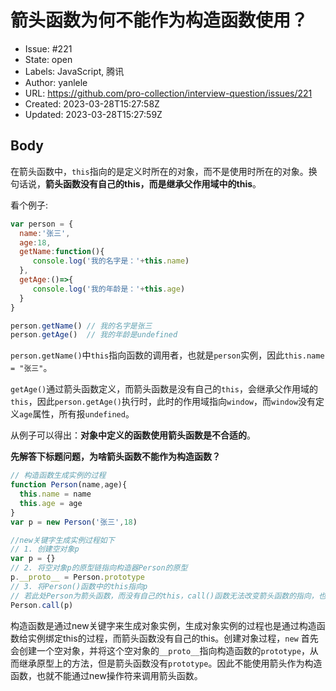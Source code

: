 # 箭头函数为何不能作为构造函数使用？

- Issue: #221
- State: open
- Labels: JavaScript, 腾讯
- Author: yanlele
- URL: https://github.com/pro-collection/interview-question/issues/221
- Created: 2023-03-28T15:27:58Z
- Updated: 2023-03-28T15:27:59Z

## Body

在箭头函数中，`this`指向的是定义时所在的对象，而不是使用时所在的对象。换句话说，**箭头函数没有自己的this，而是继承父作用域中的this**。

看个例子:

```javascript
var person = {
  name:'张三',
  age:18,
  getName:function(){
     console.log('我的名字是：'+this.name)
  },
  getAge:()=>{
     console.log('我的年龄是：'+this.age)
  }
}

person.getName() // 我的名字是张三
person.getAge()  // 我的年龄是undefined

```

`person.getName()`中`this`指向函数的调用者，也就是`person`实例，因此`this.name = "张三"`。

`getAge()`通过箭头函数定义，而箭头函数是没有自己的`this`，会继承父作用域的`this`，因此`person.getAge()`执行时，此时的作用域指向`window`，而`window`没有定义`age`属性，所有报`undefined`。

从例子可以得出：**对象中定义的函数使用箭头函数是不合适的**。


**先解答下标题问题，为啥箭头函数不能作为构造函数？**

```javascript
// 构造函数生成实例的过程
function Person(name,age){
  this.name = name
  this.age = age
}
var p = new Person('张三',18)

//new关键字生成实例过程如下
// 1. 创建空对象p
var p = {}
// 2. 将空对象p的原型链指向构造器Person的原型
p.__proto__ = Person.prototype
// 3. 将Person()函数中的this指向p
// 若此处Person为箭头函数，而没有自己的this，call()函数无法改变箭头函数的指向，也就无法指向p。
Person.call(p)

```

构造函数是通过new关键字来生成对象实例，生成对象实例的过程也是通过构造函数给实例绑定this的过程，而箭头函数没有自己的this。创建对象过程，`new` 首先会创建一个空对象，并将这个空对象的`__proto__`指向构造函数的`prototype`，从而继承原型上的方法，但是箭头函数没有`prototype`。因此不能使用箭头作为构造函数，也就不能通过new操作符来调用箭头函数。

